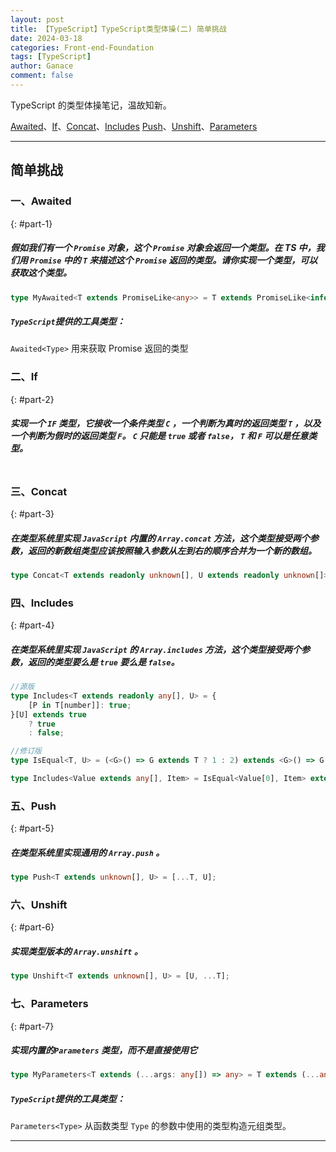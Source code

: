 ```yaml
---
layout: post
title: 【TypeScript】TypeScript类型体操(二) 简单挑战
date: 2024-03-18
categories: Front-end-Foundation
tags: [TypeScript]
author: Ganace
comment: false
---
```


TypeScript 的类型体操笔记，温故知新。

[Awaited](#part-1)、[If](#part-2)、[Concat](#part-3)、[Includes](#part-4)
[Push](#part-5)、[Unshift](#part-6)、[Parameters](#part-7)

---

## 简单挑战

### 一、Awaited

{: #part-1}

##### 假如我们有一个 `Promise` 对象，这个 `Promise` 对象会返回一个类型。在 TS 中，我们用 `Promise` 中的 `T` 来描述这个 `Promise` 返回的类型。请你实现一个类型，可以获取这个类型。

```ts
type MyAwaited<T extends PromiseLike<any>> = T extends PromiseLike<infer U> ? (U extends PromiseLike<any> ? MyAwaited<U> : U) : never;
```

##### `TypeScript`提供的工具类型：

`Awaited<Type>` 用来获取 Promise 返回的类型

### 二、If

{: #part-2}

##### 实现一个 `IF` 类型，它接收一个条件类型 `C` ，一个判断为真时的返回类型 `T` ，以及一个判断为假时的返回类型 `F`。 `C` 只能是 `true` 或者 `false`， `T` 和 `F` 可以是任意类型。

```ts

```

### 三、Concat

{: #part-3}

##### 在类型系统里实现 `JavaScript` 内置的 `Array.concat` 方法，这个类型接受两个参数，返回的新数组类型应该按照输入参数从左到右的顺序合并为一个新的数组。

```ts
type Concat<T extends readonly unknown[], U extends readonly unknown[]> = [...T, ...U];
```

### 四、Includes

{: #part-4}

##### 在类型系统里实现 `JavaScript` 的 `Array.includes` 方法，这个类型接受两个参数，返回的类型要么是 `true` 要么是 `false`。

```ts
//源版
type Includes<T extends readonly any[], U> = {
    [P in T[number]]: true;
}[U] extends true
    ? true
    : false;
```

```ts
//修订版
type IsEqual<T, U> = (<G>() => G extends T ? 1 : 2) extends <G>() => G extends U ? 1 : 2 ? true : false;

type Includes<Value extends any[], Item> = IsEqual<Value[0], Item> extends true ? true : Value extends [Value[0], ...infer rest] ? Includes<rest, Item> : false;
```

### 五、Push

{: #part-5}

##### 在类型系统里实现通用的 `Array.push` 。

```ts
type Push<T extends unknown[], U> = [...T, U];
```

### 六、Unshift

{: #part-6}

##### 实现类型版本的 `Array.unshift` 。

```ts
type Unshift<T extends unknown[], U> = [U, ...T];
```

### 七、Parameters

{: #part-7}

##### 实现内置的`Parameters` 类型，而不是直接使用它

```ts
type MyParameters<T extends (...args: any[]) => any> = T extends (...any: infer S) => any ? S : any;
```

##### `TypeScript`提供的工具类型：

`Parameters<Type>` 从函数类型 `Type` 的参数中使用的类型构造元组类型。

---
